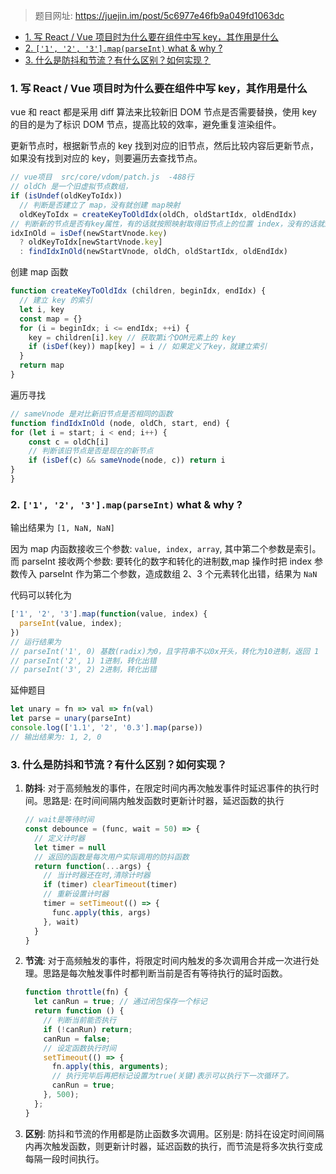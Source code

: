 > 题目网址: https://juejin.im/post/5c6977e46fb9a049fd1063dc<br>

<!-- TOC -->

- [1. 写 React / Vue 项目时为什么要在组件中写 key，其作用是什么](#1-%E5%86%99-react--vue-%E9%A1%B9%E7%9B%AE%E6%97%B6%E4%B8%BA%E4%BB%80%E4%B9%88%E8%A6%81%E5%9C%A8%E7%BB%84%E4%BB%B6%E4%B8%AD%E5%86%99-key%E5%85%B6%E4%BD%9C%E7%94%A8%E6%98%AF%E4%BB%80%E4%B9%88)
- [2. `['1', '2', '3'].map(parseInt)` what & why ?](#2-1-2-3mapparseint-what--why)
- [3. 什么是防抖和节流？有什么区别？如何实现？](#3-%E4%BB%80%E4%B9%88%E6%98%AF%E9%98%B2%E6%8A%96%E5%92%8C%E8%8A%82%E6%B5%81%E6%9C%89%E4%BB%80%E4%B9%88%E5%8C%BA%E5%88%AB%E5%A6%82%E4%BD%95%E5%AE%9E%E7%8E%B0)

<!-- /TOC -->

### 1. 写 React / Vue 项目时为什么要在组件中写 key，其作用是什么

vue 和 react 都是采用 diff 算法来比较新旧 DOM 节点是否需要替换，使用 key 的目的是为了标识 DOM 节点，提高比较的效率，避免重复渲染组件。

更新节点时，根据新节点的 key 找到对应的旧节点，然后比较内容后更新节点，如果没有找到对应的 key，则要遍历去查找节点。
```js
// vue项目  src/core/vdom/patch.js  -488行
// oldCh 是一个旧虚拟节点数组， 
if (isUndef(oldKeyToIdx)) 
  // 判断是否建立了 map，没有就创建 map映射
  oldKeyToIdx = createKeyToOldIdx(oldCh, oldStartIdx, oldEndIdx)
// 判断新的节点是否有key属性，有的话就按照映射取得旧节点上的位置 index，没有的话就遍历查找
idxInOld = isDef(newStartVnode.key)
  ? oldKeyToIdx[newStartVnode.key]
  : findIdxInOld(newStartVnode, oldCh, oldStartIdx, oldEndIdx)
```
创建 map 函数
```js
function createKeyToOldIdx (children, beginIdx, endIdx) {
  // 建立 key 的索引
  let i, key
  const map = {}
  for (i = beginIdx; i <= endIdx; ++i) {
    key = children[i].key // 获取第i个DOM元素上的 key
    if (isDef(key)) map[key] = i // 如果定义了key，就建立索引
  }
  return map
}
```
遍历寻找
```js
// sameVnode 是对比新旧节点是否相同的函数
function findIdxInOld (node, oldCh, start, end) {
for (let i = start; i < end; i++) {
    const c = oldCh[i]
    // 判断该旧节点是否是现在的新节点
    if (isDef(c) && sameVnode(node, c)) return i
}
}
```

### 2. `['1', '2', '3'].map(parseInt)` what & why ?

输出结果为 `[1, NaN, NaN]` 

因为 map 内函数接收三个参数: `value, index, array`, 其中第二个参数是索引。 而 parseInt 接收两个参数: 要转化的数字和转化的进制数,map 操作时把 index 参数传入 parseInt 作为第二个参数，造成数组 2、3 个元素转化出错，结果为 `NaN`

代码可以转化为
```js
['1', '2', '3'].map(function(value, index) {
  parseInt(value, index);
})
// 运行结果为
// parseInt('1', 0) 基数(radix)为0，且字符串不以0x开头，转化为10进制，返回 1
// parseInt('2', 1) 1进制，转化出错
// parseInt('3', 2) 2进制，转化出错
```
延伸题目
```js
let unary = fn => val => fn(val)
let parse = unary(parseInt)
console.log(['1.1', '2', '0.3'].map(parse))
// 输出结果为: 1, 2, 0
```
### 3. 什么是防抖和节流？有什么区别？如何实现？

1. **防抖**: 对于高频触发的事件，在限定时间内再次触发事件时延迟事件的执行时间。思路是: 在时间间隔内触发函数时更新计时器，延迟函数的执行
    ```js
    // wait是等待时间
    const debounce = (func, wait = 50) => {
      // 定义计时器
      let timer = null
      // 返回的函数是每次用户实际调用的防抖函数
      return function(...args) {
        // 当计时器还在时,清除计时器
        if (timer) clearTimeout(timer)
        // 重新设置计时器
        timer = setTimeout(() => {
          func.apply(this, args)
        }, wait)
      }
    }
    ```
2. **节流**: 对于高频触发的事件，将限定时间内触发的多次调用合并成一次进行处理。思路是每次触发事件时都判断当前是否有等待执行的延时函数。
    ```js
    function throttle(fn) {
      let canRun = true; // 通过闭包保存一个标记
      return function () {
        // 判断当前能否执行
        if (!canRun) return; 
        canRun = false;
        // 设定函数执行时间
        setTimeout(() => { 
          fn.apply(this, arguments);
          // 执行完毕后再把标记设置为true(关键)表示可以执行下一次循环了。
          canRun = true;
        }, 500);
      };
    }
    ```
3. **区别**: 防抖和节流的作用都是防止函数多次调用。区别是: 防抖在设定时间间隔内再次触发函数，则更新计时器，延迟函数的执行，而节流是将多次执行变成每隔一段时间执行。
